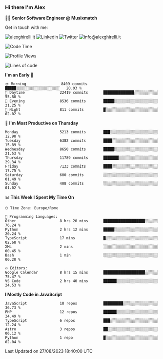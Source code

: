 ### Hi there I'm Alex

👨‍💻 __Senior Software Engineer @ Musixmatch__

Get in touch with me:

[![alexghirelli.it](https://img.shields.io/static/v1?label=1gh.dev&message=%20&color=red&logo=&style=flat-square&logoColor=white)](https://1gh.dev/)
[![Linkedin](https://img.shields.io/static/v1?label=Linkedin&message=%20&color=blue&logo=Linkedin&style=flat-square&logoColor=white)](https://linkedin.com/in/alexghirelli)
[![Twitter](https://img.shields.io/static/v1?label=Twitter&message=%20&color=blue&logo=Twitter&style=flat-square&logoColor=white)](https://twitter.com/alexGhirelli)
[![info@alexghirelli.it](https://img.shields.io/static/v1?label=info@alexghirelli.it&message=%20&color=red&logo=gmail&style=flat-square&logoColor=white)](mailto:info@alexghirelli.it)

<!--START_SECTION:waka-->
![Code Time](http://img.shields.io/badge/Code%20Time-7%2C539%20hrs%2018%20mins-blue)

![Profile Views](http://img.shields.io/badge/Profile%20Views-5-blue)

![Lines of code](https://img.shields.io/badge/From%20Hello%20World%20I%27ve%20Written-101.4%20million%20lines%20of%20code-blue)

**I'm an Early 🐤** 

```text
🌞 Morning                8409 commits        █████░░░░░░░░░░░░░░░░░░░░   20.93 % 
🌆 Daytime                22419 commits       ██████████████░░░░░░░░░░░   55.80 % 
🌃 Evening                8536 commits        █████░░░░░░░░░░░░░░░░░░░░   21.25 % 
🌙 Night                  811 commits         █░░░░░░░░░░░░░░░░░░░░░░░░   02.02 % 
```
📅 **I'm Most Productive on Thursday** 

```text
Monday                   5213 commits        ███░░░░░░░░░░░░░░░░░░░░░░   12.98 % 
Tuesday                  6382 commits        ████░░░░░░░░░░░░░░░░░░░░░   15.89 % 
Wednesday                8650 commits        █████░░░░░░░░░░░░░░░░░░░░   21.53 % 
Thursday                 11789 commits       ███████░░░░░░░░░░░░░░░░░░   29.34 % 
Friday                   7133 commits        ████░░░░░░░░░░░░░░░░░░░░░   17.75 % 
Saturday                 600 commits         ░░░░░░░░░░░░░░░░░░░░░░░░░   01.49 % 
Sunday                   408 commits         ░░░░░░░░░░░░░░░░░░░░░░░░░   01.02 % 
```


📊 **This Week I Spent My Time On** 

```text
🕑︎ Time Zone: Europe/Rome

💬 Programming Languages: 
Other                    8 hrs 20 mins       ███████████████████░░░░░░   76.24 % 
Python                   2 hrs 12 mins       █████░░░░░░░░░░░░░░░░░░░░   20.24 % 
TypeScript               17 mins             █░░░░░░░░░░░░░░░░░░░░░░░░   02.68 % 
XML                      2 mins              ░░░░░░░░░░░░░░░░░░░░░░░░░   00.45 % 
Bash                     1 min               ░░░░░░░░░░░░░░░░░░░░░░░░░   00.20 % 

🔥 Editors: 
Google Calendar          8 hrs 15 mins       ███████████████████░░░░░░   75.47 % 
VS Code                  2 hrs 40 mins       ██████░░░░░░░░░░░░░░░░░░░   24.53 % 
```

**I Mostly Code in JavaScript** 

```text
JavaScript               18 repos            █████████░░░░░░░░░░░░░░░░   36.73 % 
PHP                      12 repos            ██████░░░░░░░░░░░░░░░░░░░   24.49 % 
TypeScript               6 repos             ███░░░░░░░░░░░░░░░░░░░░░░   12.24 % 
Astro                    3 repos             ██░░░░░░░░░░░░░░░░░░░░░░░   06.12 % 
Python                   1 repo              █░░░░░░░░░░░░░░░░░░░░░░░░   02.04 % 
```




 Last Updated on 27/08/2023 18:40:00 UTC
<!--END_SECTION:waka-->
